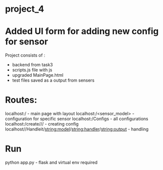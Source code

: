 # project_4
# Added UI form for adding new config for sensor 
Project consists of :
- backend from task3
- scripts.js file with js 
- upgraded MainPage.html 
- test files saved as a output from sensers

# Routes:
localhost:/ - main page with layout
localhost:/<sensor_model> - configuration for specific sensor
localhost:/Configs - all configurations 
localhost:/create/<model>/<output>/<handler> - creating config
localhost//Handleit/<string:model>/<string:handler>/<string:output> - handling

# Run
python app.py - flask and virtual env required


